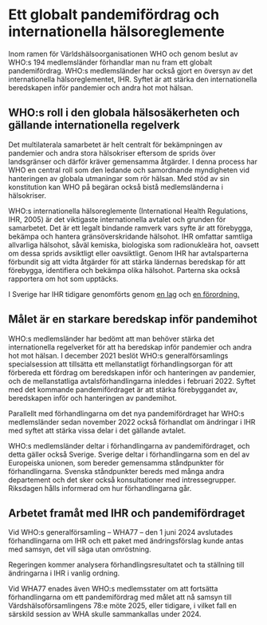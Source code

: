 # Ett globalt pandemifördrag och internationella hälsoreglemente

Inom ramen för Världshälsoorganisationen WHO och genom beslut av WHO:s 194 medlemsländer förhandlar man nu fram ett globalt pandemifördrag. WHO:s medlemsländer har också gjort en översyn av det internationella hälsoreglementet, IHR. Syftet är att stärka den internationella beredskapen inför pandemier och andra hot mot hälsan.


## WHO:s roll i den globala hälsosäkerheten och gällande internationella regelverk

Det multilaterala samarbetet är helt centralt för bekämpningen av pandemier och andra stora hälsokriser eftersom de sprids över landsgränser och därför kräver gemensamma åtgärder. I denna process har WHO en central roll som den ledande och samordnande myndigheten vid hanteringen av globala utmaningar som rör hälsan. Med stöd av sin konstitution kan WHO på begäran också bistå medlemsländerna i hälsokriser.

WHO:s internationella hälsoreglemente (International Health Regulations, IHR, 2005\) är det viktigaste internationella avtalet och grunden för samarbetet. Det är ett legalt bindande ramverk vars syfte är att förebygga, bekämpa och hantera gränsöverskridande hälsohot. IHR omfattar samtliga allvarliga hälsohot, såväl kemiska, biologiska som radionukleära hot, oavsett om dessa sprids avsiktligt eller oavsiktligt. Genom IHR har avtalsparterna förbundit sig att vidta åtgärder för att stärka ländernas beredskap för att förebygga, identifiera och bekämpa olika hälsohot. Parterna ska också rapportera om hot som upptäcks.

I Sverige har IHR tidigare genomförts genom [en lag](https://www.riksdagen.se/sv/dokument-och-lagar/dokument/svensk-forfattningssamling/lag-20061570-om-skydd-mot-internationella-hot_sfs-2006-1570/) och [en förordning.](https://www.riksdagen.se/sv/dokument-och-lagar/dokument/svensk-forfattningssamling/forordning-2007156-om-skydd-mot-internationella_sfs-2007-156/)

## Målet är en starkare beredskap inför pandemihot

WHO:s medlemsländer har bedömt att man behöver stärka det internationella regelverket för att ha beredskap inför pandemier och andra hot mot hälsan. I december 2021 beslöt WHO:s generalförsamlings specialsession att tillsätta ett mellanstatligt förhandlingsorgan för att förbereda ett fördrag om beredskapen inför och hanteringen av pandemier, och de mellanstatliga avtalsförhandlingarna inleddes i februari 2022\. Syftet med det kommande pandemifördraget är att stärka förebyggandet av, beredskapen inför och hanteringen av pandemihot.

Parallellt med förhandlingarna om det nya pandemifördraget har WHO:s medlemsländer sedan november 2022 också förhandlat om ändringar i IHR med syftet att stärka vissa delar i det gällande avtalet.

WHO:s medlemsländer deltar i förhandlingarna av pandemifördraget, och detta gäller också Sverige. Sverige deltar i förhandlingarna som en del av Europeiska unionen, som bereder gemensamma ståndpunkter för förhandlingarna. Svenska ståndpunkter bereds med många andra departement och det sker också konsultationer med intressegrupper. Riksdagen hålls informerad om hur förhandlingarna går.

## Arbetet framåt med IHR och pandemifördraget

Vid WHO:s generalförsamling – WHA77 – den 1 juni 2024 avslutades förhandlingarna om IHR och ett paket med ändringsförslag kunde antas med samsyn, det vill säga utan omröstning.

Regeringen kommer analysera förhandlingsresultatet och ta ställning till ändringarna i IHR i vanlig ordning.

Vid WHA77 enades även WHO:s medlemsstater om att fortsätta förhandlingarna om ett pandemifördrag med målet att nå samsyn till Värdshälsoförsamlingens 78:e möte 2025, eller tidigare, i vilket fall en särskild session av WHA skulle sammankallas under 2024\.

